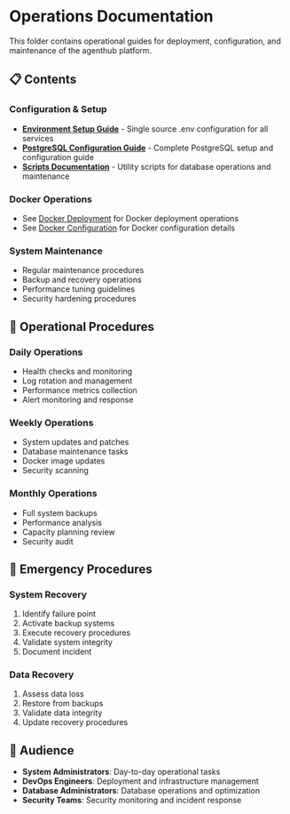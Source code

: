 # Operations Documentation

This folder contains operational guides for deployment, configuration, and maintenance of the agenthub platform.

## 📋 Contents

### Configuration & Setup
- **[Environment Setup Guide](environment-setup.md)** - Single source .env configuration for all services
- **[PostgreSQL Configuration Guide](postgresql-configuration-guide.md)** - Complete PostgreSQL setup and configuration guide
- **[Scripts Documentation](scripts-documentation.md)** - Utility scripts for database operations and maintenance

### Docker Operations
- See [Docker Deployment](../development-guides/docker-deployment.md) for Docker deployment operations
- See [Docker Configuration](../../docker/config/README.md) for Docker configuration details

### System Maintenance
- Regular maintenance procedures
- Backup and recovery operations
- Performance tuning guidelines
- Security hardening procedures

## 🔧 Operational Procedures

### Daily Operations
- Health checks and monitoring
- Log rotation and management
- Performance metrics collection
- Alert monitoring and response

### Weekly Operations
- System updates and patches
- Database maintenance tasks
- Docker image updates
- Security scanning

### Monthly Operations
- Full system backups
- Performance analysis
- Capacity planning review
- Security audit

## 🚨 Emergency Procedures

### System Recovery
1. Identify failure point
2. Activate backup systems
3. Execute recovery procedures
4. Validate system integrity
5. Document incident

### Data Recovery
1. Assess data loss
2. Restore from backups
3. Validate data integrity
4. Update recovery procedures

## 👥 Audience

- **System Administrators**: Day-to-day operational tasks
- **DevOps Engineers**: Deployment and infrastructure management
- **Database Administrators**: Database operations and optimization
- **Security Teams**: Security monitoring and incident response